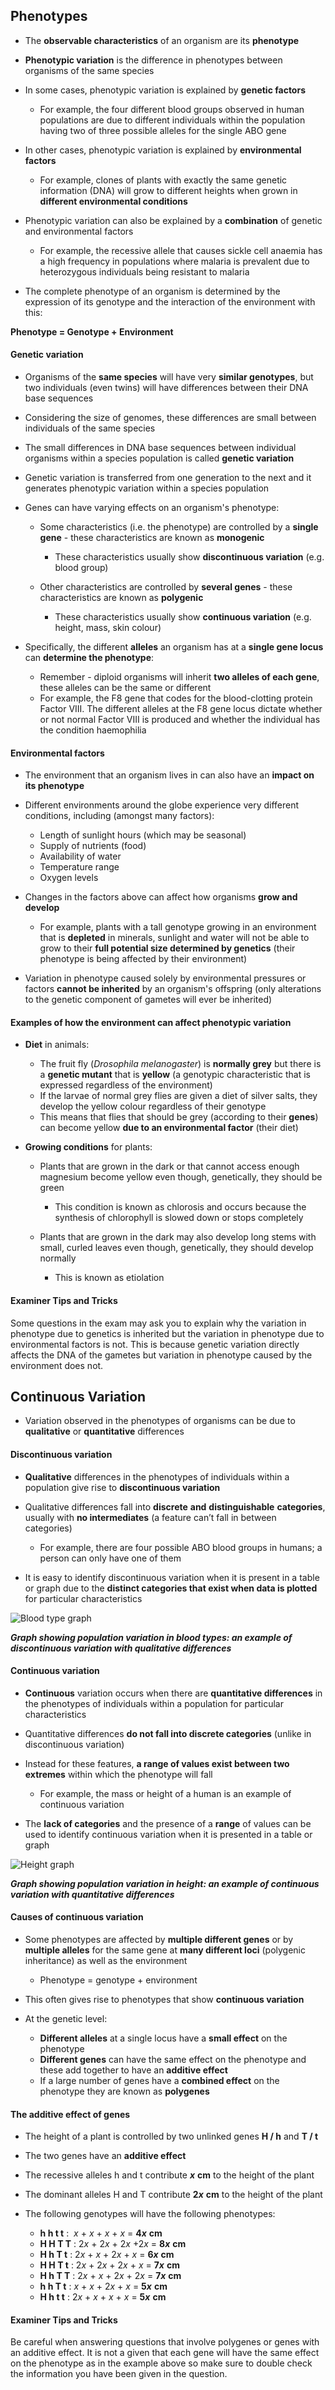 ## Phenotypes

* The **observable characteristics** of an organism are its **phenotype**
* **Phenotypic variation** is the difference in phenotypes between organisms of the same species
* In some cases, phenotypic variation is explained by **genetic factors**

  + For example, the four different blood groups observed in human populations are due to different individuals within the population having two of three possible alleles for the single ABO gene
* In other cases, phenotypic variation is explained by **environmental factors**

  + For example, clones of plants with exactly the same genetic information (DNA) will grow to different heights when grown in **different environmental conditions**
* Phenotypic variation can also be explained by a **combination** of genetic and environmental factors

  + For example, the recessive allele that causes sickle cell anaemia has a high frequency in populations where malaria is prevalent due to heterozygous individuals being resistant to malaria
* The complete phenotype of an organism is determined by the expression of its genotype and the interaction of the environment with this:

**Phenotype = Genotype + Environment**

#### Genetic variation

* Organisms of the **same species** will have very **similar genotypes**, but two individuals (even twins) will have differences between their DNA base sequences
* Considering the size of genomes, these differences are small between individuals of the same species
* The small differences in DNA base sequences between individual organisms within a species population is called **genetic variation**
* Genetic variation is transferred from one generation to the next and it generates phenotypic variation within a species population
* Genes can have varying effects on an organism's phenotype:

  + Some characteristics (i.e. the phenotype) are controlled by a **single gene** - these characteristics are known as **monogenic**

    - These characteristics usually show **discontinuous variation** (e.g. blood group)
  + Other characteristics are controlled by **several genes** - these characteristics are known as **polygenic**

    - These characteristics usually show **continuous variation** (e.g. height, mass, skin colour)
* Specifically, the different **alleles** an organism has at a **single gene locus** can **determine the phenotype**:

  + Remember - diploid organisms will inherit **two alleles of each gene**, these alleles can be the same or different
  + For example, the F8 gene that codes for the blood-clotting protein Factor VIII. The different alleles at the F8 gene locus dictate whether or not normal Factor VIII is produced and whether the individual has the condition haemophilia

#### Environmental factors

* The environment that an organism lives in can also have an **impact on its phenotype**
* Different environments around the globe experience very different conditions, including (amongst many factors):

  + Length of sunlight hours (which may be seasonal)
  + Supply of nutrients (food)
  + Availability of water
  + Temperature range
  + Oxygen levels
* Changes in the factors above can affect how organisms **grow and develop**

  + For example, plants with a tall genotype growing in an environment that is **depleted** in minerals, sunlight and water will not be able to grow to their **full potential size determined by genetics** (their phenotype is being affected by their environment)
* Variation in phenotype caused solely by environmental pressures or factors **cannot be inherited** by an organism's offspring (only alterations to the genetic component of gametes will ever be inherited)

#### Examples of how the environment can affect phenotypic variation

* **Diet** in animals:

  + The fruit fly (*Drosophila melanogaster*) is **normally grey** but there is a **genetic mutant** that is **yellow** (a genotypic characteristic that is expressed regardless of the environment)
  + If the larvae of normal grey flies are given a diet of silver salts, they develop the yellow colour regardless of their genotype
  + This means that flies that should be grey (according to their **genes**) can become yellow **due to an environmental factor** (their diet)
* **Growing conditions** for plants:

  + Plants that are grown in the dark or that cannot access enough magnesium become yellow even though, genetically, they should be green

    - This condition is known as chlorosis and occurs because the synthesis of chlorophyll is slowed down or stops completely
  + Plants that are grown in the dark may also develop long stems with small, curled leaves even though, genetically, they should develop normally

    - This is known as etiolation

#### Examiner Tips and Tricks

Some questions in the exam may ask you to explain why the variation in phenotype due to genetics is inherited but the variation in phenotype due to environmental factors is not. This is because genetic variation directly affects the DNA of the gametes but variation in phenotype caused by the environment does not.

## Continuous Variation

* Variation observed in the phenotypes of organisms can be due to **qualitative** or **quantitative** differences

#### Discontinuous variation

* **Qualitative** differences in the phenotypes of individuals within a population give rise to **discontinuous variation**
* Qualitative differences fall into **discrete** **and** **distinguishable** **categories**, usually with **no intermediates** (a feature can’t fall in between categories)

  + For example, there are four possible ABO blood groups in humans; a person can only have one of them
* It is easy to identify discontinuous variation when it is present in a table or graph due to the **distinct categories that exist when data is plotted** for particular characteristics

![Blood type graph](Blood-type-graph.png)

***Graph showing population variation in blood types: an example of discontinuous variation with qualitative differences***

#### Continuous variation

* **Continuous** variation occurs when there are **quantitative differences** in the phenotypes of individuals within a population for particular characteristics
* Quantitative differences **do not fall into discrete categories** (unlike in discontinuous variation)
* Instead for these features, **a range of values exist between two extremes** within which the phenotype will fall

  + For example, the mass or height of a human is an example of continuous variation
* The **lack of categories** and the presence of a **range** of values can be used to identify continuous variation when it is presented in a table or graph

![Height graph](Height-graph.png)

***Graph showing population variation in height: an example of continuous variation with quantitative differences***

#### Causes of continuous variation

* Some phenotypes are affected by **multiple different genes** or by **multiple alleles** for the same gene at **many different loci** (polygenic inheritance) as well as the environment

  + Phenotype = genotype + environment
* This often gives rise to phenotypes that show **continuous variation**
* At the genetic level:

  + **Different alleles** at a single locus have a **small effect** on the phenotype
  + **Different genes** can have the same effect on the phenotype and these add together to have an **additive effect**
  + If a large number of genes have a **combined effect** on the phenotype they are known as **polygenes**

#### The additive effect of genes

* The height of a plant is controlled by two unlinked genes **H / h** and **T / t**
* The two genes have an **additive effect**
* The recessive alleles h and t contribute ***x*** **cm** to the height of the plant
* The dominant alleles H and T contribute **2*****x*** **cm** to the height of the plant
* The following genotypes will have the following phenotypes:

  + **h h t t** :  *x* + *x* + *x* + *x* = **4*****x*** **cm**
  + **H H T T** : 2*x* + 2*x* + 2*x* +2*x* = **8*****x*** **cm**
  + **H h T t** : 2*x* + *x* + 2*x* + *x* = **6*****x*** **cm**
  + **H H T t** : 2*x* + 2*x* + 2*x* + *x* = **7*****x*** **cm**
  + **H h T T** : 2*x* + *x* + 2*x* + 2*x* = **7*****x*** **cm**
  + **h h T t** : *x* + *x* + 2*x* + *x* = **5*****x*** **cm**
  + **H h t t** : 2*x* + *x* + *x* + *x* = **5*****x*** **cm**

#### Examiner Tips and Tricks

Be careful when answering questions that involve polygenes or genes with an additive effect. It is not a given that each gene will have the same effect on the phenotype as in the example above so make sure to double check the information you have been given in the question.